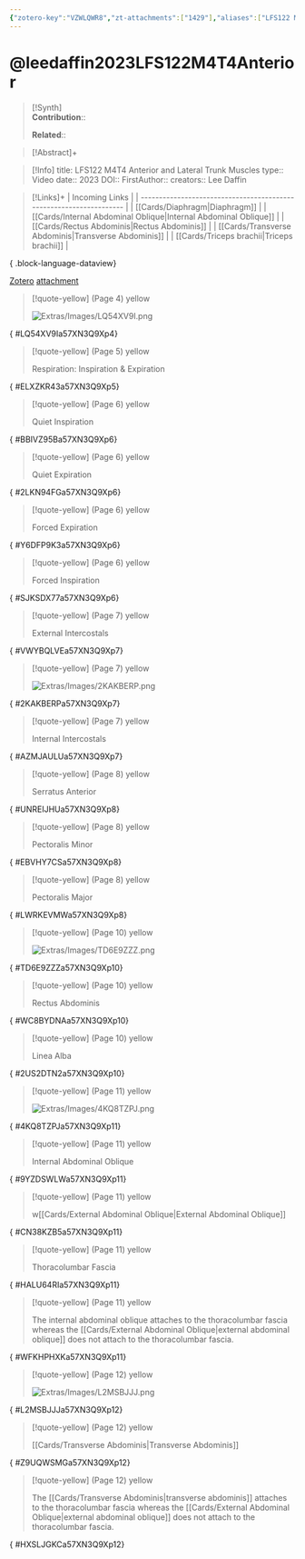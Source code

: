 ```yaml
---
{"zotero-key":"VZWLQWR8","zt-attachments":["1429"],"aliases":["LFS122 M4T4 Anterior and Lateral Trunk Muscles"],"keywords":null,"FirstAuthor":"[[ Lee Daffin]]","tags":["source/video","Uni/LFS122"],"dg-publish":true,"permalink":"/sources/video/leedaffin2023-lfs-122-m4-t4-anterior/","dgPassFrontmatter":true}
---
```


# @leedaffin2023LFS122M4T4Anterior

>[!Synth]  
>**Contribution**::  
>  
>**Related**:: 
>  

> [!Abstract]+
> 

> [!Info]
> title: LFS122 M4T4 Anterior and Lateral Trunk Muscles
> type:: Video 
> date:: 2023
> DOI:: 
> FirstAuthor:: 
> creators:: Lee Daffin

> [!Links]+
>  | Incoming Links                                                      |
> | ------------------------------------------------------------------- |
> | [[Cards/Diaphragm\|Diaphragm]]                                   |
> | [[Cards/Internal Abdominal Oblique\|Internal Abdominal Oblique]] |
> | [[Cards/Rectus Abdominis\|Rectus Abdominis]]                     |
> | [[Cards/Transverse Abdominis\|Transverse Abdominis]]             |
> | [[Cards/Triceps brachii\|Triceps brachii]]                       |
> 
{ .block-language-dataview}


[Zotero](zotero://select/library/items/VZWLQWR8) [attachment](file:///Users/nathanmaxwell/Zotero/storage/57XN3Q9X/-LFS122M4T4AnteriorLateral.pdf)

> [!quote-yellow] (Page 4) yellow
> 
> ![Extras/Images/LQ54XV9I.png](/img/user/Extras/Images/LQ54XV9I.png)
>
{ #LQ54XV9Ia57XN3Q9Xp4}


> [!quote-yellow] (Page 5) yellow
> 
> Respiration: Inspiration & Expiration
>
{ #ELXZKR43a57XN3Q9Xp5}


> [!quote-yellow] (Page 6) yellow
> 
> Quiet Inspiration
>
{ #BBIVZ95Ba57XN3Q9Xp6}


> [!quote-yellow] (Page 6) yellow
> 
> Quiet Expiration
>
{ #2LKN94FGa57XN3Q9Xp6}


> [!quote-yellow] (Page 6) yellow
> 
> Forced Expiration
>
{ #Y6DFP9K3a57XN3Q9Xp6}


> [!quote-yellow] (Page 6) yellow
> 
> Forced Inspiration
>
{ #SJKSDX77a57XN3Q9Xp6}


> [!quote-yellow] (Page 7) yellow
> 
> External Intercostals
>
{ #VWYBQLVEa57XN3Q9Xp7}


> [!quote-yellow] (Page 7) yellow
> 
> ![Extras/Images/2KAKBERP.png](/img/user/Extras/Images/2KAKBERP.png)
>
{ #2KAKBERPa57XN3Q9Xp7}


> [!quote-yellow] (Page 7) yellow
> 
> Internal Intercostals
>
{ #AZMJAULUa57XN3Q9Xp7}


> [!quote-yellow] (Page 8) yellow
> 
> Serratus Anterior
>
{ #UNREIJHUa57XN3Q9Xp8}


> [!quote-yellow] (Page 8) yellow
> 
> Pectoralis Minor
>
{ #EBVHY7CSa57XN3Q9Xp8}


> [!quote-yellow] (Page 8) yellow
> 
> Pectoralis Major
>
{ #LWRKEVMWa57XN3Q9Xp8}


> [!quote-yellow] (Page 10) yellow
> 
> ![Extras/Images/TD6E9ZZZ.png](/img/user/Extras/Images/TD6E9ZZZ.png)
>
{ #TD6E9ZZZa57XN3Q9Xp10}


> [!quote-yellow] (Page 10) yellow
> 
> Rectus Abdominis
>
{ #WC8BYDNAa57XN3Q9Xp10}


> [!quote-yellow] (Page 10) yellow
> 
> Linea Alba
>
{ #2US2DTN2a57XN3Q9Xp10}


> [!quote-yellow] (Page 11) yellow
> 
> ![Extras/Images/4KQ8TZPJ.png](/img/user/Extras/Images/4KQ8TZPJ.png)
>
{ #4KQ8TZPJa57XN3Q9Xp11}


> [!quote-yellow] (Page 11) yellow
> 
> Internal Abdominal Oblique
>
{ #9YZDSWLWa57XN3Q9Xp11}


> [!quote-yellow] (Page 11) yellow
> 
> w[[Cards/External Abdominal Oblique\|External Abdominal Oblique]]
>
{ #CN38KZB5a57XN3Q9Xp11}


> [!quote-yellow] (Page 11) yellow
> 
> Thoracolumbar Fascia
>
{ #HALU64RIa57XN3Q9Xp11}


> [!quote-yellow] (Page 11) yellow
> 
> The internal abdominal oblique attaches to the thoracolumbar fascia whereas the [[Cards/External Abdominal Oblique\|external abdominal oblique]] does not attach to the thoracolumbar fascia.
>
{ #WFKHPHXKa57XN3Q9Xp11}


> [!quote-yellow] (Page 12) yellow
> 
> ![Extras/Images/L2MSBJJJ.png](/img/user/Extras/Images/L2MSBJJJ.png)
>
{ #L2MSBJJJa57XN3Q9Xp12}


> [!quote-yellow] (Page 12) yellow
> 
> [[Cards/Transverse Abdominis\|Transverse Abdominis]]
>
{ #Z9UQWSMGa57XN3Q9Xp12}


> [!quote-yellow] (Page 12) yellow
> 
> The [[Cards/Transverse Abdominis\|transverse abdominis]] attaches to the thoracolumbar fascia whereas the [[Cards/External Abdominal Oblique\|external abdominal oblique]] does not attach to the thoracolumbar fascia.
>
{ #HXSLJGKCa57XN3Q9Xp12}


